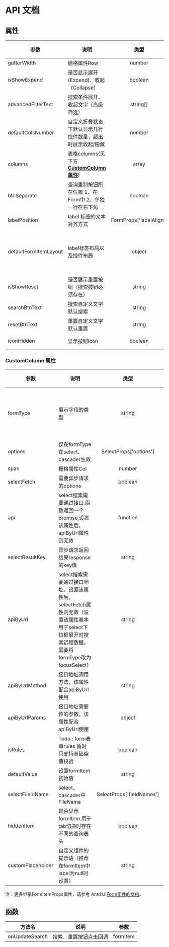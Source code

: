 # API 文档

## 属性

| 参数                  | 说明                                                           |          类型           | 可选值      |                                             默认值                                             |
| --------------------- | -------------------------------------------------------------- | :---------------------: | ----------- | :--------------------------------------------------------------------------------------------: |
| gutterWidth           | 栅格属性Row                                                    |         number          | -           |                                               24                                               |
| isShowExpend          | 是否显示展开(Expend)、收起（Collapse）                         |         boolean         | true、false |                                             false                                              |
| advancedFilterText    | 搜索条件展开、收起文字（高级筛选）                             |        string[]         | -           |                                      [ Collapse, Expend ]                                      |
| defaultColsNumber     | 自定义折叠状态下默认显示几行控件数量，超出时展示收起/隐藏      |         number          | -           |                                               -                                                |
| columns               | 表格columns(见下方[**CustomColumn 属性**](#CustomColumn-属性)) |          array          | -           |                                               -                                                |
| btnSeparate           | 查询重制按钮所在位置 1、在Form中 2、单独一行在右下角           |         boolean         | true、false |                                              true                                              |
| labelPosition         | label 标签的文本对齐方式                                       | FormProps['labelAlign'] | left、right |                                              left                                              |
| defaultFormItemLayout | label标签布局以及控件布局                                      |         object          | -           | {labelCol: {xs: { span: 24 },sm: { span: 6 }},wrapperCol: {xs: { span: 24 },sm: { span: 18 }}} |
| isShowReset           | 是否展示重置按钮（搜索按钮必须存在）                           |         string          | true、false |                                              true                                              |
| searchBtnText         | 搜索自定义文字 默认搜索                                        |         string          | -           |                                              搜索                                              |
| resetBtnText          | 重置自定义文字 默认重置                                        |         string          | -           |                                              重置                                              |
| iconHidden            | 显示按钮icon                                                   |         boolean         | true、false |                                             false                                              |

### CustomColumn 属性

| 参数              | 说明                                                                                                                                               |           类型            | 可选值                                                                | 默认值 |
| ----------------- | -------------------------------------------------------------------------------------------------------------------------------------------------- | :-----------------------: | --------------------------------------------------------------------- | :----: |
| formType          | 展示字段的类型                                                                                                                                     |          string           | input、normalSelect、cascader、date-picker、range-picker、focusSelect |   -    |
| options           | 仅在formType在select、cascader生效                                                                                                                 |  SelectProps['options']   | -                                                                     |   -    |
| span              | 栅格属性Col                                                                                                                                        |          number           | -                                                                     |   6    |
| selectFetch       | 需要异步请求的options                                                                                                                              |          boolean          | true、false                                                           | false  |
| api               | select搜索需要通过接口,函数返回一个promise,设置该属性后，apiByUrl属性则无效                                                                        |         function          | -                                                                     |   -    |
| selectResultKey   | 异步请求返回结果response的key值                                                                                                                    |          string           | -                                                                     |  data  |
| apiByUrl          | select搜索需要通过接口地址，设置该属性后，selectFetch属性则无效（设置该属性基本用于select下拉框展开时搜索远程数据，需要将formType改为focusSelect） |          string           | -                                                                     |   -    |
| apiByUrlMethod    | 接口地址调用方法，该属性配合apiByUrl使用                                                                                                           |          string           | get、post                                                             |   -    |
| apiByUrlParams    | 接口地址需要传的参数，该属性配合apiByUrl使用                                                                                                       |          object           | -                                                                     |   -    |
| isRules           | Todo : form表单rules 暂时只支持基础空值校验                                                                                                        |          boolean          | -                                                                     | false  |
| defaultValue      | 设置formItem初始值                                                                                                                                 |          string           | -                                                                     |   -    |
| selectFileldName  | select、cascader中FileName                                                                                                                         | SelectProps['fieldNames'] | -                                                                     |  null  |
| hiddenItem        | 是否显示formItem 用于tab切换时存在不同的查询表头                                                                                                   |          boolean          | -                                                                     | false  |
| customPlaceholder | 自定义组件的提示语（推荐在formItem中label为null时设置）                                                                                            |          string           | -                                                                     |  null  |

注：更多继承FormItemProps属性，请参考 Antd UI[Form组件的文档](https://ant-design.antgroup.com/components/form-cn)。

## 函数

| 方法名         | 说明                   | 参数     |
| -------------- | ---------------------- | -------- |
| onUpdateSearch | 搜索、重置按钮点击回调 | formItem |
